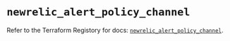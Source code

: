 # `newrelic_alert_policy_channel`

Refer to the Terraform Registory for docs: [`newrelic_alert_policy_channel`](https://registry.terraform.io/providers/newrelic/newrelic/3.27.4/docs/resources/alert_policy_channel).
